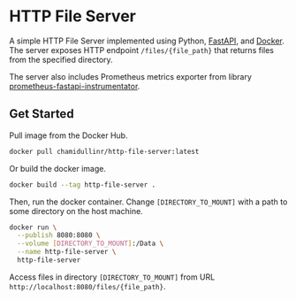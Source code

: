 # HTTP File Server

A simple HTTP File Server implemented using Python, [FastAPI](https://fastapi.tiangolo.com/), and [Docker](https://www.docker.com/).
The server exposes HTTP endpoint `/files/{file_path}` that returns files from the specified directory.

The server also includes Prometheus metrics exporter from library [prometheus-fastapi-instrumentator](https://github.com/trallnag/prometheus-fastapi-instrumentator).

## Get Started

Pull image from the Docker Hub.
```bash
docker pull chamidullinr/http-file-server:latest
```

Or build the docker image.
```bash
docker build --tag http-file-server .
```

Then, run the docker container. Change `[DIRECTORY_TO_MOUNT]` with a path to some directory on the host machine.  
```bash
docker run \
  --publish 8080:8080 \
  --volume [DIRECTORY_TO_MOUNT]:/Data \
  --name http-file-server \
  http-file-server
```

Access files in directory `[DIRECTORY_TO_MOUNT]` from URL `http://localhost:8080/files/{file_path}`. 
